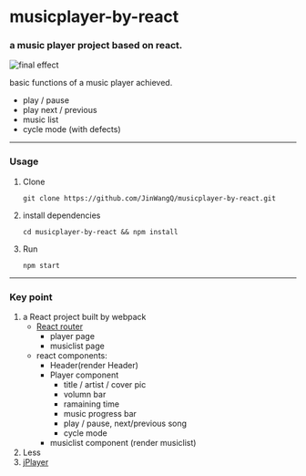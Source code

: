 # musicplayer-by-react

### a music player project based on react.

![final effect](http://preview.ibb.co/gQjVF7/musicplayer_by_react.png)

basic functions of a music player achieved.

* play / pause 
* play next / previous
* music list
* cycle mode (with defects)

---

### Usage

1. Clone 

    `git clone https://github.com/JinWangQ/musicplayer-by-react.git`
    
2. install dependencies

    `cd musicplayer-by-react && npm install`
    
3. Run

    `npm start`

---

### Key point
1.  a React project built by webpack
    *   [React router](https://reacttraining.com/react-router/web/guides/philosophy)
        *   player page
        *   musiclist page
    *   react components:
        *   Header(render Header)
        *   Player component 
            *   title / artist / cover pic
            *   volumn bar
            *   ramaining time
            *   music progress bar
            *   play / pause, next/previous song
            *   cycle mode
        *   musiclist component (render musiclist)
2.  Less
3. [jPlayer](http://jplayer.org/)
